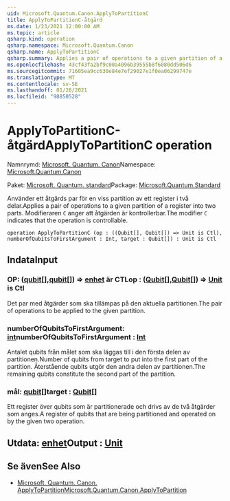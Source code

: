 ```yaml
---
uid: Microsoft.Quantum.Canon.ApplyToPartitionC
title: ApplyToPartitionC-åtgärd
ms.date: 1/23/2021 12:00:00 AM
ms.topic: article
qsharp.kind: operation
qsharp.namespace: Microsoft.Quantum.Canon
qsharp.name: ApplyToPartitionC
qsharp.summary: Applies a pair of operations to a given partition of a register into two parts. The modifier `C` indicates that the operation is controllable.
ms.openlocfilehash: 43cf43fa2bf9c00a4096b39555b8f6080dd506d6
ms.sourcegitcommit: 71605ea9cc630e84e7ef29027e1f0ea06299747e
ms.translationtype: MT
ms.contentlocale: sv-SE
ms.lasthandoff: 01/26/2021
ms.locfileid: "98850528"
---
```

# <a name="applytopartitionc-operation"></a><span data-ttu-id="9a282-102">ApplyToPartitionC-åtgärd</span><span class="sxs-lookup"><span data-stu-id="9a282-102">ApplyToPartitionC operation</span></span>

<span data-ttu-id="9a282-103">Namnrymd: [Microsoft. Quantum. Canon](xref:Microsoft.Quantum.Canon)</span><span class="sxs-lookup"><span data-stu-id="9a282-103">Namespace: [Microsoft.Quantum.Canon](xref:Microsoft.Quantum.Canon)</span></span>

<span data-ttu-id="9a282-104">Paket: [Microsoft. Quantum. standard](https://nuget.org/packages/Microsoft.Quantum.Standard)</span><span class="sxs-lookup"><span data-stu-id="9a282-104">Package: [Microsoft.Quantum.Standard](https://nuget.org/packages/Microsoft.Quantum.Standard)</span></span>


<span data-ttu-id="9a282-105">Använder ett åtgärds par för en viss partition av ett register i två delar.</span><span class="sxs-lookup"><span data-stu-id="9a282-105">Applies a pair of operations to a given partition of a register into two parts.</span></span>
<span data-ttu-id="9a282-106">Modifieraren `C` anger att åtgärden är kontrollerbar.</span><span class="sxs-lookup"><span data-stu-id="9a282-106">The modifier `C` indicates that the operation is controllable.</span></span>

```qsharp
operation ApplyToPartitionC (op : ((Qubit[], Qubit[]) => Unit is Ctl), numberOfQubitsToFirstArgument : Int, target : Qubit[]) : Unit is Ctl
```


## <a name="input"></a><span data-ttu-id="9a282-107">Indata</span><span class="sxs-lookup"><span data-stu-id="9a282-107">Input</span></span>

### <a name="op--qubitqubit--unit--is-ctl"></a><span data-ttu-id="9a282-108">OP: ([qubit](xref:microsoft.quantum.lang-ref.qubit)[],[qubit](xref:microsoft.quantum.lang-ref.qubit)[]) => [enhet](xref:microsoft.quantum.lang-ref.unit)  är CTL</span><span class="sxs-lookup"><span data-stu-id="9a282-108">op : ([Qubit](xref:microsoft.quantum.lang-ref.qubit)[],[Qubit](xref:microsoft.quantum.lang-ref.qubit)[]) => [Unit](xref:microsoft.quantum.lang-ref.unit)  is Ctl</span></span>

<span data-ttu-id="9a282-109">Det par med åtgärder som ska tillämpas på den aktuella partitionen.</span><span class="sxs-lookup"><span data-stu-id="9a282-109">The pair of operations to be applied to the given partition.</span></span>


### <a name="numberofqubitstofirstargument--int"></a><span data-ttu-id="9a282-110">numberOfQubitsToFirstArgument: [int](xref:microsoft.quantum.lang-ref.int)</span><span class="sxs-lookup"><span data-stu-id="9a282-110">numberOfQubitsToFirstArgument : [Int](xref:microsoft.quantum.lang-ref.int)</span></span>

<span data-ttu-id="9a282-111">Antalet qubits från målet som ska läggas till i den första delen av partitionen.</span><span class="sxs-lookup"><span data-stu-id="9a282-111">Number of qubits from target to put into the first part of the partition.</span></span>
<span data-ttu-id="9a282-112">Återstående qubits utgör den andra delen av partitionen.</span><span class="sxs-lookup"><span data-stu-id="9a282-112">The remaining qubits constitute the second part of the partition.</span></span>


### <a name="target--qubit"></a><span data-ttu-id="9a282-113">mål: [qubit](xref:microsoft.quantum.lang-ref.qubit)[]</span><span class="sxs-lookup"><span data-stu-id="9a282-113">target : [Qubit](xref:microsoft.quantum.lang-ref.qubit)[]</span></span>

<span data-ttu-id="9a282-114">Ett register över qubits som är partitionerade och drivs av de två åtgärder som anges.</span><span class="sxs-lookup"><span data-stu-id="9a282-114">A register of qubits that are being partitioned and operated on by the given two operation.</span></span>



## <a name="output--unit"></a><span data-ttu-id="9a282-115">Utdata: [enhet](xref:microsoft.quantum.lang-ref.unit)</span><span class="sxs-lookup"><span data-stu-id="9a282-115">Output : [Unit](xref:microsoft.quantum.lang-ref.unit)</span></span>



## <a name="see-also"></a><span data-ttu-id="9a282-116">Se även</span><span class="sxs-lookup"><span data-stu-id="9a282-116">See Also</span></span>

- [<span data-ttu-id="9a282-117">Microsoft. Quantum. Canon. ApplyToPartition</span><span class="sxs-lookup"><span data-stu-id="9a282-117">Microsoft.Quantum.Canon.ApplyToPartition</span></span>](xref:Microsoft.Quantum.Canon.ApplyToPartition)